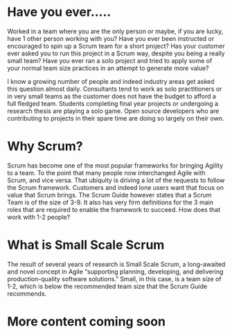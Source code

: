 # Have you ever.....

Worked in a team where you are the only person or maybe, if you are lucky, have 1 other person working with you? Have you ever been instructed or encouraged to spin up a Scrum team for a short project? Has your customer ever asked you to run this project in a Scrum way, despite you being a really small team? Have you ever ran a solo project and tried to apply some of your normal team size practices in an attempt to generate more value?

I know a growing number of people and indeed industry areas get asked this question almost daily. Consultants tend to work as solo practitioners or in very small teams as the customer does not have the budget to afford a full fledged team. Students completing final year projects or undergoing a research thesis are playing a solo game. Open source developers who are contributing to projects in their spare time are doing so largely on their own. 

# Why Scrum?
Scrum has become one of the most popular frameworks for bringing Agility to a team. To the point that many people now interchanged Agile with Scrum, and vice versa. That ubiquity is driving a lot of the requests to follow the Scrum framework. Customers and indeed lone users want that focus on value that Scrum brings. The Scrum Guide however states that a Scrum Team is of the size of 3-9. It also has very firm definitions for the 3 main roles that are required to enable the framework to succeed. How does that work with 1-2 people?  

# What is Small Scale Scrum

The result of several years of research is Small Scale Scrum, a long-awaited and novel concept in Agile “supporting planning, developing, and delivering production-quality software solutions.” Small, in this case, is a team size of 1-2, which is below the recommended team size that the Scrum Guide recommends.

# More content coming soon
